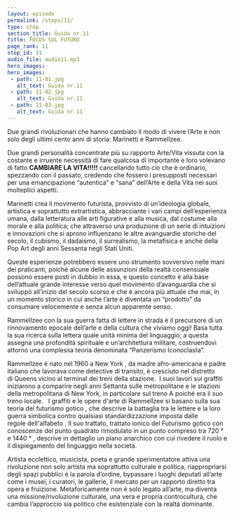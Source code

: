 ```yaml
---
layout: episode
permalink: /stops/11/
type: stop
section_title: Guida nr.11
title: FOCUS SUL FUTURO 
page_rank: 11
stop_id: 11
audio_file: audio11.mp3
hero_images:
hero_images:
 - path: 11-01.jpg
   alt_text: Guida nr.11
 - path: 11-02.jpg
   alt_text: Guida nr.11  
 - path: 11-03.jpg
   alt_text: Guida nr.11
---
```


Due grandi rivoluzionari che hanno cambiato il modo di vivere l’Arte e non solo degli ultimi cento anni di storia: Marinetti e Rammellzee.

Due grandi personalità concentrate più su rapporto Arte/Vita vissuta con la costante e irruente necessità di fare qualcosa di importante e loro volevano di fatto <strong>CAMBIARE LA VITA!!!!!</strong> cancellando tutto ciò che è ordinario, spezzando con il passato, credendo che fossero i presupposti necessari per una emancipazione “autentica” e “sana” dell’Arte e della Vita nei suoi molteplici aspetti.

Marinetti crea il movimento futurista, provvisto di un’ideologia globale, artistica e soprattutto extrartistica, abbracciante i vari campi dell’esperienza umana, dalla letteratura alle arti figurative e alla musica, dal costume alla morale e alla politica; che attraverso una produzione di un serie di intuizioni e innovazioni che si aprono influenzano le altre avanguardie storiche del secolo, il cubismo, il dadaismo, il surrealismo, la metafisica e anche della Pop Art degli anni Sessanta negli Stati Uniti.

Queste esperienze potrebbero essere uno strumento sovversivo nelle mani dei praticanti, poiché alcune delle assunzioni della realtà consensuale possono essere posti in dubbio in essa, e questo concetto è alla base dell’attuale grande interesse verso quel movimento d’avanguardia che si sviluppò all’inizio del secolo scorso e che è ancora più attuale che mai, in un momento storico in cui anche l’arte è diventata un “prodotto” da consumare velocemente e senza alcun apparente senso.

Rammellzee con la sua guerra fatta di lettere in strada è il precursore di un rinnovamento epocale dell’arte e della cultura che viviamo oggi! Basa tutta la sua ricerca sulla lettera quale unità minima del linguaggio; a questa assegna una profondità spirituale e un’architettura militare, costruendovi attorno una complessa teoria denominata “Panzerismo Iconoclasta”.

Rammellzee è nato nel 1960 a New York , da madre afro-americana e padre italiano che lavorava come detective di transito, è cresciuto nel distretto di Queens vicino al terminal dei treni della stazione.  I suoi lavori sui graffiti iniziarono a comparire negli anni Settanta sulle metropolitane e le stazioni della metropolitana di New York, in particolare sul treno A poiché era il suo treno locale.
  
I graffiti e le opere d'arte di Rammellzee si basano sulla sua teoria del futurismo gotico , che descrive la battaglia tra le lettere e la loro guerra simbolica contro qualsiasi standardizzazione imposta dalle regole dell'alfabeto . Il suo trattato, trattato ionico del Futurismo gotico con conoscenze del punto quadrato rimodulato in un punto compreso tra 720 ° e 1440 ° , descrive in dettaglio un piano anarchico con cui rivedere il ruolo e il dispiegamento del linguaggio nella società. 
 
Artista ecclettico, musicista, poeta e grande sperimentatore attiva una rivoluzione non solo artista ma soprattutto culturale e politica, riappropriarsi degli spazi pubblici è la parola d’ordine, bypassare i luoghi deputati all’arte come i musei, i curatori, le gallerie, il mercato per un rapporto diretto tra opera e fruizione. Metaforicamente non è solo legato all’arte, ma diventa una missione/rivoluzione culturale, una vera e propria controcultura, che cambia l’approccio sia politico che esistenziale con la realtà dominante.